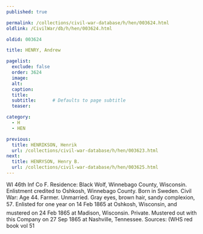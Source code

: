 ```yaml
---
published: true

permalink: /collections/civil-war-database/h/hen/003624.html
oldlink: /CivilWar/db/h/hen/003624.html

oldid: 003624

title: HENRY, Andrew

pagelist:
  exclude: false
  order: 3624
  image: 
  alt:
  caption:
  title:
  subtitle:      # Defaults to page subtitle
  teaser:

category: 
  - H 
  - HEN

previous:
  title: HENRIKSON, Henrik
  url: /collections/civil-war-database/h/hen/003623.html  
next:
  title: HENRYSON, Henry B.
  url: /collections/civil-war-database/h/hen/003625.html   
---
```

WI 46th Inf Co F. Residence: Black Wolf, Winnebago County, Wisconsin. Enlistment credited to Oshkosh, Winnebago County. Born in Sweden. Civil War: Age 44. Farmer. Unmarried. Gray eyes, brown hair, sandy complexion, 5&#146;7&#148;. Enlisted for one year on 14 Feb 1865 at Oshkosh, Wisconsin, and mustered on 24 Feb 1865 at Madison, Wisconsin. Private. Mustered out with this Company on 27 Sep 1865 at Nashville, Tennessee. Sources: (WHS red book vol 51